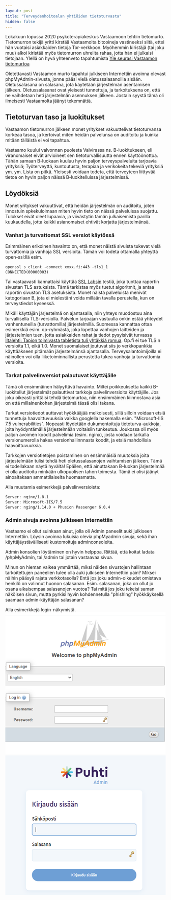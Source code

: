 ```yaml
---
layout: post
title: "Terveydenhoitoalan yhtiöiden tietoturvasta"
hidden: false
---
```

Lokakuun lopussa 2020 psykoterapiakeskus Vastaamoon tehtiin tietomurto. Tietomurron tekijä yritti kirstää Vastaamolta bitcoineja vastineeksi siitä, ettei hän vuotaisi asiakkaiden tietoja Tor-verkkoon. Myöhemmin kiristäjä (tai joku muu) alkoi kiristää myös tietomurron uhreilta rahaa, jotta hän ei julkaisi tietojaan. Ylellä on hyvä yhteenveto tapahtumista [Yle seurasi Vastaamon tietomurtoa](https://yle.fi/uutiset/3-11612399)

Oletettavasti Vastaamon murto tapahtui julkiseen Internettiin avoinna olevast phpMyAdmin-sivusta, jonne pääsi vielä oletussalasanoilla sisään. Oletussalasana on salasana, jota käytetään järjestelmän asentamisen jälkeen. Oletussalasanat ovat yleisesti tunnettuja, ja tarkoituksena on, että ne vaihdetaan heti järjestelmän asennuksen jälkeen. Jostain syystä tämä oli ilmeisesti Vastaamolta jäänyt tekemnättä.

<!--more-->

## Tietoturvan taso ja luokitukset

Vastaamon tietomurron jälkeen monet yritykset vakuuttelivat tietoturvansa korkeaa tasoa, ja kertoivat miten heidän palvelunsa on auditoitu ja kuinka mitään tälläistä ei voi tapahtua. 

Vastaamo kuului valvonnan puolesta Valvirassa ns. B-luokitukseen, eli viranomaiset eivät arvioineet sen tietoturvallisuutta ennen käyttöönottoa. Tähän samaan B-luokaan kuuluu hyvin paljon terveyspalveluita tarjoavia yrityksiä; Työterveyttä, kuntoutusta, terapiaa ja verikokeita tekeviä yrityksiä ym. ym. Lista on pitkä. Yleisesti voidaan todeta, että terveyteen liittyvää tietoa on hyvin paljon näissä B-luokitelluissa järjestelmissä.

## Löydöksiä

Monet yritykset vakuuttivat, että heidän järjestelmän on auditoitu, joten innostuin spkekuloimaan miten hyvin tieto on näissä palveluissa suojattu. Tulokset eivät oleet lupaavia, ja viivästytin tämän julkaisemista parilla kuukaudella, jotta kaikki asianomaiset ehtivät korjatta järjestelmänsä. 

### Vanhat ja turvattomat SSL versiot käytössä

Esimmäinen erikoinen havainto on, että monet näistä sivuista tukevat vielä turvattomia ja vanhoja SSL versioita. Tämän voi todeta ottamalla yhteyttä open-ssl:llä esim.
```
openssl s_client -connect xxxx.fi:443 -tls1_1
CONNECTED(00000003)
```

Tai vastaavasti kannattaisi käyttää [SSL Labsin](https://www.ssllabs.com/ssltest) testiä, joka tuottaa raportin sivustan TLS astuksista. Tämä tarkistaa myös tuetut algoritmit, ja antaa raportin sivuston TLS asetuksista. Monet näistä palveluista menivät katogoriaan B, jota ei mielestäni voida millään tavalla perustella, kun on terveystiedot kyseessä. 

Mikäli käyttäjän järjestelmä on ajantasalla, niin yhteys muodostuu aina turvallisella TLS-versiolla. Palvelun tarjoajan vastuulla onkin estää yhteydet vanhentuneilla (turvattomilla) järjestelmillä. Suomessa kannattaa ottaa esimerkkiä esim. op-ryhmästä, joka lopettaa vanhojen laitteiden ja järjestelmien tuen, jotta asiakkaiden rahat ja tiedot pysyisivät turvassa [Iltalehti: Tapion toimivasta tabletista tuli yhtäkkiä romua](https://www.iltalehti.fi/digiuutiset/a/06c25ed4-ba01-4ed3-9bc6-b86bf70cea1f). Op.fi ei tue TLS:n versioita 1.1, eikä 1.0. Monet suomalaiset joutuvat siis jo verkkopankkia käyttääkseen pitämään järjestelmänsä ajantasalla. Terveysalantoimijoilla ei näinollen voi olla liiketoiminnallista perustetta tukea vanhoja ja turvattomia versioita. 

### Tarkat palvelinversiot palautuvat käyttäjälle

Tämä oli ensimmäinen hälyyttävä havainto. Miltei poikkeuksetta kaikki B-luokitellut järjestelmät palauttivat tarkkoja palvelinversioita käyttäjille. Jos joku oikeasti yrittäisi tehdä tietomurtoa, niin ensimmäinen kiinnostava asia on että millainenkohan järjestelmä tässä olisi takana. 

Tarkat versiotiedot auttavat hyökkääjää melkoisesti, sillä silloin voidaan etsiä tunnettuja haavoittuvuuksia vaikka googlella hakemalla esim. "Microsoft-IIS 7.5 vulnerabilities". Nopeasti löydetään dukumentoituja tietoturva-aukkoja, joita hyödyntämällä järjestelmään voitaisiin tunkeutua. Joukossa oli myös paljon avoimen koodit palvelimia (esim. nginx), josta voidaan tarkalla versionumerolla hakea versionhallinnnasta koodit, ja etsiä mahdollisia haavoittuvuuksia.

Tarkkojen versiotietojen poistaminen on ensimmäisiä muutoksia joita järjestelmään tulisi tehdä heti oletussalasanojen vaihtamisen jälkeen. Tämä ei todellakaan näytä hyvältä! Epäilen, että ainuttakaan B-luokan järjestelmää ei olla auditoitu minkään ulkopuolisen tahon toimesta. Tämä ei olisi jäänyt ainoaltakaan ammattilaiselta huomaamatta.

Alla muutamia esimerkkejä palvelinversioista:
```
Server: nginx/1.8.1
Server: Microsoft-IIS/7.5
Server: nging/1.14.0 + Phusion Passenger 6.0.4
```

### Admin sivuja avoinna julkiseen Internettiin

Vastaamo ei ollut suinkaan ainut, jolla oli Admin paneelit auki julkiseen Internettiin. Löysin avoinna lukuisia olevia phpMyadmin sivuja, sekä ihan käyttäjäystävällisesti kustomoituja adminconsoleita. 

Admin konsolien löytäminen on hyvin helppoa. Riittää, että koitat ladata /phpMyAdmin, tai /admin tai jotain vastaavaa sivua. 

Minun on hieman vaikea ymmärtää, miksi näiden sivustojen hallintaan tarkoitettujen paneelien tulee olla auki julkiseen Internettiin päin? Miksei näihin pääsyä rajata verkkotasolla? Entä jos joku admin-oikeudet omistava henkilö on valinnut huonon salasanan. Esim. salasanan, joka on ollut jo osana aikaisempaa salasanojen vuotoa? Tai mitä jos joku tekeisi saman näköisen sivun, mutta pyrkisi hyvin kohdennetulla "phishing" hyökkäyksellä saamaan admin-käyttäjän salasanan? 

Alla esimerkkejä login-näkymistä. 
![phpmyadmin](/public/images/phpmyadmin.png "phpmyadmin")
![puhtiadmin](/public/images/omapuhti_admin.png "puhti adminconsole")